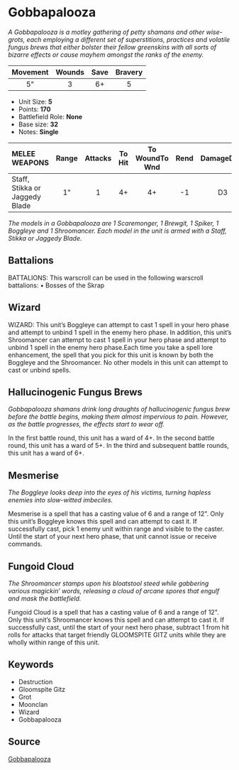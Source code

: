 # Gobbapalooza

_A Gobbapalooza is a motley gathering of petty shamans and other wise-grots, each employing a different set of superstitions, practices and volatile fungus brews that either bolster their fellow greenskins with all sorts of bizarre effects or cause mayhem amongst the ranks of the enemy._


| Movement | Wounds | Save | Bravery |
|:--------:|:------:|:----:|:-------:|
| 5" | 3 | 6+ | 5 |

* Unit Size: **5**
* Points: **170**
* Battlefield Role: **None**
* Base size: **32**
* Notes: **Single**

| MELEE WEAPONS | Range | Attacks | To Hit | To WoundTo Wnd | Rend | DamageDmg |
|:---|:--:|:--:|:--:|:--:|:--:|:--:|
| Staff, Stikka or Jaggedy Blade | 1" | 1 | 4+ | 4+ | -1 | D3 |


_The models in a Gobbapalooza are 1 Scaremonger, 1 Brewgit, 1 Spiker, 1 Boggleye and 1 Shroomancer. Each model in the unit is armed with a Staff, Stikka or Jaggedy Blade._

## Battalions

BATTALIONS: This warscroll can be used in the following warscroll battalions: • Bosses of the Skrap

## Wizard

WIZARD: This unit’s Boggleye can attempt to cast 1 spell in your hero phase and attempt to unbind 1 spell in the enemy hero phase. In addition, this unit’s Shroomancer can attempt to cast 1 spell in your hero phase and attempt to unbind 1 spell in the enemy hero phase.Each time you take a spell lore enhancement, the spell that you pick for this unit is known by both the Boggleye and the Shroomancer. No other models in this unit can attempt to cast or unbind spells.

## Hallucinogenic Fungus Brews

_Gobbapalooza shamans drink long draughts of hallucinogenic fungus brew before the battle begins, making them almost impervious to pain. However, as the battle progresses, the effects start to wear off._

In the first battle round, this unit has a ward of 4+. In the second battle round, this unit has a ward of 5+. In the third and subsequent battle rounds, this unit has a ward of 6+.

## Mesmerise

_The Boggleye looks deep into the eyes of his victims, turning hapless enemies into slow-witted imbeciles._

Mesmerise is a spell that has a casting value of 6 and a range of 12". Only this unit’s Boggleye knows this spell and can attempt to cast it. If successfully cast, pick 1 enemy unit within range and visible to the caster. Until the start of your next hero phase, that unit cannot issue or receive commands.

## Fungoid Cloud

_The Shroomancer stamps upon his bloatstool steed while gabbering various magickin’ words, releasing a cloud of arcane spores that engulf and mask the battlefield._

Fungoid Cloud is a spell that has a casting value of 6 and a range of 12". Only this unit’s Shroomancer knows this spell and can attempt to cast it. If successfully cast, until the start of your next hero phase, subtract 1 from hit rolls for attacks that target friendly GLOOMSPITE GITZ units while they are wholly within range of this unit.

## Keywords

* Destruction
* Gloomspite Gitz
* Grot
* Moonclan
* Wizard
* Gobbapalooza


## Source

[Gobbapalooza](https://wahapedia.ru/aos3/factions/gloomspite-gitz/Gobbapalooza)
